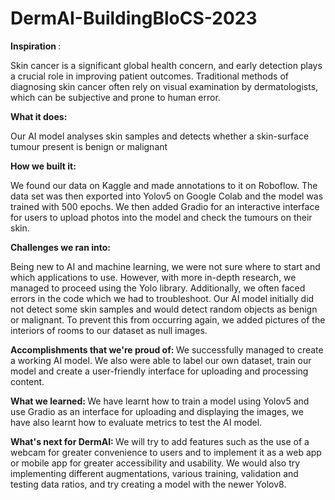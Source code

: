 # DermAI-BuildingBloCS-2023


<b> Inspiration </b>:

Skin cancer is a significant global health concern, and early detection plays a crucial role in improving patient outcomes. Traditional methods of diagnosing skin cancer often rely on visual examination by dermatologists, which can be subjective and prone to human error.

<b> What it does: </b>

Our AI model analyses skin samples and detects whether a skin-surface tumour present is benign or malignant

<b>How we built it:</b>

We found our data on Kaggle and made annotations to it on Roboflow. The data set was then exported into Yolov5 on Google Colab and the model was trained with 500 epochs. We then added Gradio for an interactive interface for users to upload photos into the model and check the tumours on their skin.

<b> Challenges we ran into: </b>

Being new to AI and machine learning, we were not sure where to start and which applications to use. However, with more in-depth research, we managed to proceed using the Yolo library. Additionally, we often faced errors in the code which we had to troubleshoot. Our AI model initially did not detect some skin samples and would detect random objects as benign or malignant. To prevent this from occurring again, we added pictures of the interiors of rooms to our dataset as null images.
 
 
<b> Accomplishments that we're proud of: </b>
We successfully managed to create a working AI model. We also were able to label our own dataset, train our model and create a user-friendly interface for uploading and processing content.

<b>What we learned: </b>
We have learnt how to train a model using Yolov5 and use Gradio as an interface for uploading and displaying the images, we have also learnt how to evaluate metrics to test the AI model.

<b>What's next for DermAI: </b>
We will try to add features such as the use of a webcam for greater convenience to users and to implement it as a web app or mobile app for greater accessibility and usability. We would also try implementing different augmentations, various training, validation and testing data ratios, and try creating a model with the newer Yolov8.
